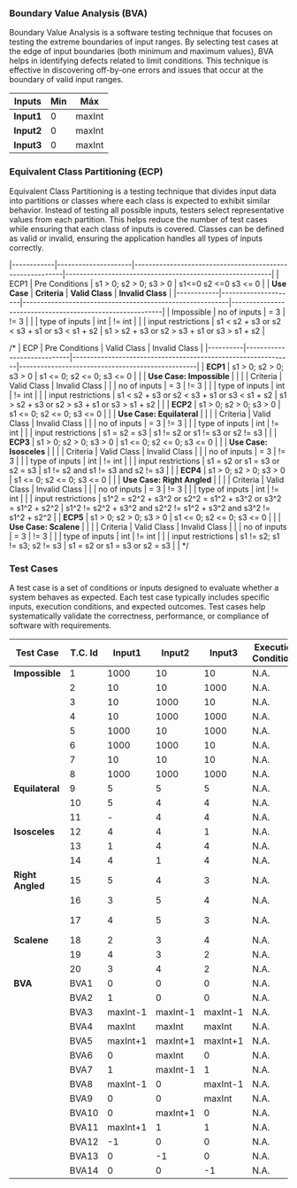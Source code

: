 ### Boundary Value Analysis (BVA)
Boundary Value Analysis is a software testing technique that focuses on testing the extreme boundaries of input ranges. By selecting test cases at the edge of input boundaries (both minimum and maximum values), BVA helps in identifying defects related to limit conditions. This technique is effective in discovering off-by-one errors and issues that occur at the boundary of valid input ranges.

| Inputs |  Min	 |  Máx  |
|--------|-------|-------|
| **Input1** |	 0	 | maxInt|
| **Input2** |   0	 | maxInt|
| **Input3** |	 0	 | maxInt|


### Equivalent Class Partitioning (ECP)
Equivalent Class Partitioning is a testing technique that divides input data into partitions or classes where each class is expected to exhibit similar behavior. Instead of testing all possible inputs, testers select representative values from each partition. This helps reduce the number of test cases while ensuring that each class of inputs is covered. Classes can be defined as valid or invalid, ensuring the application handles all types of inputs correctly.

|------------|---------------------|----------------------------------------------------------|----------------------------------------------------------|
|   ECP1         | Pre Conditions      | s1 > 0; s2 > 0; s3 > 0                                   | s1<=0 s2 <=0 s3 <= 0                                     |
| **Use Case**   | **Criteria**        | **Valid Class**                                          | **Invalid Class**                                        |
|------------|---------------------|----------------------------------------------------------|----------------------------------------------------------|
| Impossible | no of inputs         | = 3                                                      | != 3                                                     |
|            | type of inputs       | int                                                      | != int                                                   |
|            | input restrictions   | s1 < s2 + s3 or s2 < s3 + s1 or s3 < s1 + s2             | s1 > s2 + s3 or s2 > s3 + s1 or s3 > s1 + s2             |


/*
| ECP      | Pre Conditions             | Valid Class                                                 | Invalid Class                                     |
|----------|----------------------------|--------------------------------------------------------------|--------------------------------------------------|
| **ECP1** | s1 > 0; s2 > 0; s3 > 0     | s1 <= 0; s2 <= 0; s3 <= 0                                    |                                                  |
| **Use Case: Impossible**              |                                                              |                                                  |
| Criteria | Valid Class                | Invalid Class                                                |                                                  |
| no of inputs | = 3                    | != 3                                                         |                                                  |
| type of inputs | int                  | != int                                                       |                                                  |
| input restrictions | s1 < s2 + s3 or s2 < s3 + s1 or s3 < s1 + s2 | s1 > s2 + s3 or s2 > s3 + s1 or s3 > s1 + s2     |                                  |
| **ECP2** | s1 > 0; s2 > 0; s3 > 0     | s1 <= 0; s2 <= 0; s3 <= 0                                    |                                                  |
| **Use Case: Equilateral**             |                                                              |                                                  |
| Criteria | Valid Class                | Invalid Class                                                |                                                  |
| no of inputs | = 3                    | != 3                                                         |                                                  |
| type of inputs | int                  | != int                                                       |                                                  |
| input restrictions | s1 = s2 = s3     | s1 != s2 or s1 != s3 or s2 != s3                             |                                                  |
| **ECP3** | s1 > 0; s2 > 0; s3 > 0     | s1 <= 0; s2 <= 0; s3 <= 0                                    |                                                  |
| **Use Case: Isosceles**               |                                                              |                                                  |
| Criteria | Valid Class                | Invalid Class                                                |                                                  |
| no of inputs | = 3                    | != 3                                                         |                                                  |
| type of inputs | int                  | != int                                                       |                                                  |
| input restrictions | s1 = s2 or s1 = s3 or s2 = s3 | s1 != s2 and s1 != s3 and s2 != s3              |                                                  |
| **ECP4** | s1 > 0; s2 > 0; s3 > 0     | s1 <= 0; s2 <= 0; s3 <= 0                                    |                                                  |
| **Use Case: Right Angled**            |                                                              |                                                  |
| Criteria | Valid Class                | Invalid Class                                                |                                                  |
| no of inputs | = 3                    | != 3                                                         |                                                  |
| type of inputs | int                  | != int                                                       |                                                  |
| input restrictions | s1^2 = s2^2 + s3^2 or s2^2 = s1^2 + s3^2 or s3^2 = s1^2 + s2^2 | s1^2 != s2^2 + s3^2 and s2^2 != s1^2 + s3^2 and s3^2 != s1^2 + s2^2 |
| **ECP5** | s1 > 0; s2 > 0; s3 > 0     | s1 <= 0; s2 <= 0; s3 <= 0                                    |                                                  |
| **Use Case: Scalene**                 |                                                              |                                                  |
| Criteria | Valid Class                | Invalid Class                                                |                                                  |
| no of inputs | = 3                    | != 3                                                         |                                                  |
| type of inputs | int                  | != int                                                       |                                                  |
| input restrictions | s1 != s2; s1 != s3; s2 != s3 | s1 = s2 or s1 = s3 or s2 = s3                    |                                                  |
*/

### Test Cases
A test case is a set of conditions or inputs designed to evaluate whether a system behaves as expected. Each test case typically includes specific inputs, execution conditions, and expected outcomes. Test cases help systematically validate the correctness, performance, or compliance of software with requirements.

| Test Case     | T.C. Id | Input1    | Input2    | Input3    | Execution Conditions | Expected Results              | Obtained Result | ECP  |
|---------------|---------|-----------|-----------|-----------|----------------------|-------------------------------|-----------------|------|
| **Impossible**| 1       | 1000      | 10        | 10        | N.A.                 | String: "impossible"           | "scalene"       | ECP1 |
|               | 2       | 10        | 10        | 1000      | N.A.                 | String: "impossible"           | "impossible"    |      |
|               | 3       | 10        | 1000      | 10        | N.A.                 | String: "impossible"           | "impossible"    |      |
|               | 4       | 10        | 1000      | 1000      | N.A.                 | String: "impossible"           | "impossible"    |      |
|               | 5       | 1000      | 10        | 1000      | N.A.                 | String: "impossible"           | "impossible"    |      |
|               | 6       | 1000      | 1000      | 10        | N.A.                 | String: "impossible"           | "impossible"    |      |
|               | 7       | 10        | 10        | 10        | N.A.                 | String: "impossible"           | "impossible"    |      |
|               | 8       | 1000      | 1000      | 1000      | N.A.                 | String: "impossible"           | "impossible"    |      |
| **Equilateral**| 9      | 5         | 5         | 5         | N.A.                 | String: "equilateral"          | "equilateral"   | ECP2 |
|               | 10      | 5         | 4         | 4         | N.A.                 | String: "isosceles"            | "scalene"       |      |
|               | 11      | -         | 4         | 4         | N.A.                 | IllegalArgumentException       | -               |      |
| **Isosceles** | 12      | 4         | 4         | 1         | N.A.                 | String: "isosceles"            | "isosceles"     | ECP3 |
|               | 13      | 1         | 4         | 4         | N.A.                 | String: "isosceles"            | "isosceles"     |      |
|               | 14      | 4         | 1         | 4         | N.A.                 | String: "isosceles"            | "isosceles"     |      |
| **Right Angled**| 15    | 5         | 4         | 3         | N.A.                 | String: "right-angled"         | "right-angled"  | ECP4 |
|               | 16      | 3         | 5         | 4         | N.A.                 | String: "right-angled"         | "scalene"       |      |
|               | 17      | 4         | 5         | 3         | N.A.                 | String: "right-angled"         | "right-angled"  |      |
| **Scalene**   | 18      | 2         | 3         | 4         | N.A.                 | String: "scalene"              | "scalene"       | ECP5 |
|               | 19      | 4         | 3         | 2         | N.A.                 | String: "scalene"              | "scalene"       |      |
|               | 20      | 3         | 4         | 2         | N.A.                 | String: "scalene"              | "scalene"       |      |
| **BVA**       | BVA1    | 0         | 0         | 0         | N.A.                 | Valid input                   | OK              | ECP6 |
|               | BVA2    | 1         | 0         | 0         | N.A.                 | Valid input                   | OK              |      |
|               | BVA3    | maxInt-1  | maxInt-1  | maxInt-1  | N.A.                 | Valid input                   | OK              |      |
|               | BVA4    | maxInt    | maxInt    | maxInt    | N.A.                 | Valid input                   | OK              |      |
|               | BVA5    | maxInt+1  | maxInt+1  | maxInt+1  | N.A.                 | Invalid input                 | OK              |      |
|               | BVA6    | 0         | maxInt    | 0         | N.A.                 | Valid input                   | OK              |      |
|               | BVA7    | 1         | maxInt-1  | 1         | N.A.                 | Valid input                   | OK              |      |
|               | BVA8    | maxInt-1  | 0         | maxInt-1  | N.A.                 | Valid input                   | OK              |      |
|               | BVA9    | 0         | 0         | maxInt    | N.A.                 | Valid input                   | OK              |      |
|               | BVA10   | 0         | maxInt+1  | 0         | N.A.                 | Invalid input                 | OK              |      |
|               | BVA11   | maxInt+1  | 1         | 1         | N.A.                 | Invalid input                 | OK              |      |
|               | BVA12   | -1        | 0         | 0         | N.A.                 | Invalid input                 | OK              |      |
|               | BVA13   | 0         | -1        | 0         | N.A.                 | Invalid input                 | OK              |      |
|               | BVA14   | 0         | 0         | -1        | N.A.                 | Invalid input                 | OK              |      |


